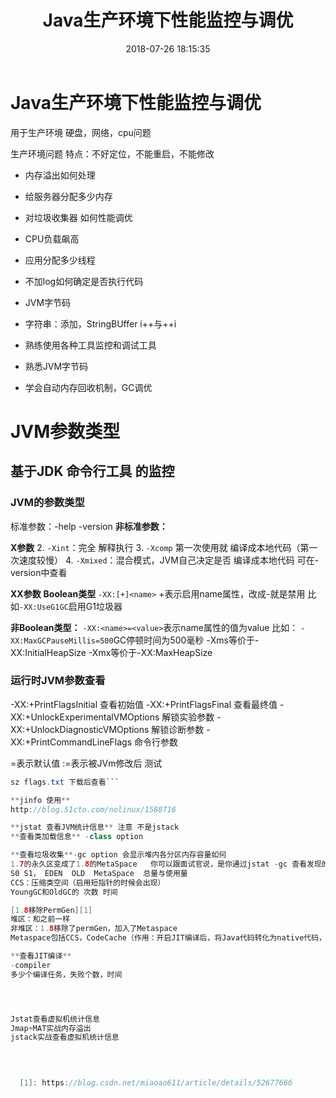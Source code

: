 ﻿---
title: Java生产环境下性能监控与调优
date: 2018-07-26 18:15:35
tags: [Java]
categories: 经验总结

---

# Java生产环境下性能监控与调优

用于生产环境
硬盘，网络，cpu问题

生产环境问题
特点：不好定位，不能重启，不能修改

 - 内存溢出如何处理
 - 给服务器分配多少内存
 - 对垃圾收集器 如何性能调优
 - CPU负载飙高
 - 应用分配多少线程
 - 不加log如何确定是否执行代码
 

 - JVM字节码
 - 字符串：添加，StringBUffer   i++与++i

 - 熟练使用各种工具监控和调试工具
 - 熟悉JVM字节码 

 - 学会自动内存回收机制，GC调优
 
# JVM参数类型

## 基于JDK 命令行工具 的监控

### JVM的参数类型
标准参数：-help -version 
**非标准参数：**

**X参数**
 2. ```-Xint```：完全 解释执行
 3. ```-Xcomp``` 第一次使用就 编译成本地代码（第一次速度较慢）
 4. ```-Xmixed```：混合模式，JVM自己决定是否 编译成本地代码   可在-version中查看


**XX参数**
**Boolean类型**
```-XX:[+]<name>```  +表示启用name属性，改成-就是禁用 比如```-XX:UseG1GC```启用G1垃圾器

 **非Boolean类型：**
```-XX:<name>=<value>```表示name属性的值为value
比如： ```-XX:MaxGCPauseMillis=500```GC停顿时间为500毫秒
-Xms等价于-XX:InitialHeapSize
-Xmx等价于-XX:MaxHeapSize

### 运行时JVM参数查看
-XX:+PrintFlagsInitial 查看初始值
-XX:+PrintFlagsFinal  查看最终值
-XX:+UnlockExperimentalVMOptions 解锁实验参数
-XX:+UnlockDiagnosticVMOptions 解锁诊断参数
-XX:+PrintCommandLineFlags 命令行参数

=表示默认值 :=表示被JVm修改后
测试
```java -XX:+PrintFlagsFinal -version > flags.txt
sz flags.txt 下载后查看```

**jinfo 使用**
http://blog.51cto.com/nolinux/1588716

**jstat 查看JVM统计信息** 注意 不是jstack
**查看类加载信息** -class option

**查看垃圾收集**-gc option 会显示堆内各分区内存容量如何
1.7的永久区变成了1.8的MetaSpace   你可以跟面试官说，是你通过jstat -gc 查看发现的
S0 S1， EDEN  OLD  MetaSpace  总量与使用量
CCS：压缩类空间（启用短指针的时候会出现）
YoungGC和OldGC的 次数 时间

[1.8移除PermGen][1]
堆区：和之前一样
非堆区：1.8移除了permGen，加入了Metaspace
Metaspace包括CCS，CodeCache（作用：开启JIT编译后，将Java代码转化为native代码，存放在CodeCache）

**查看JIT编译**
-compiler
多少个编译任务，失败个数，时间




Jstat查看虚拟机统计信息
Jmap+MAT实战内存溢出
jstack实战查看虚拟机统计信息
 
 


  [1]: https://blog.csdn.net/miaoao611/article/details/52677666
